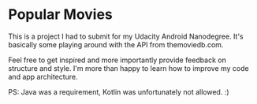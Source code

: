 # Popular Movies

This is a project I had to submit for my Udacity Android Nanodegree.
It's basically some playing around with the API from themoviedb.com. 

Feel free to get inspired and more importantly provide feedback on structure and style. 
I'm more than happy to learn how to improve my code and app architecture.

PS: Java was a requirement, Kotlin was unfortunately not allowed. :)
